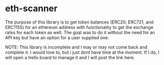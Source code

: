 # eth-scanner

The purpose of this library is to get token balances (ERC20, ERC721, and ERC1155) for an ethereum address with functionality to get the exchange rates for each token as well. The goal was to do it without the need for an API key but have an option for a user supplied one.

NOTE: This library is incomplete and I may or may not come back and complete it. I would love to, but i just dont have time at the moment. If I do, I will open a trello board to manage it and I will post the link here.
